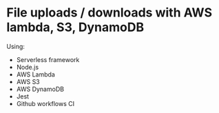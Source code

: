 # File uploads / downloads with AWS lambda, S3, DynamoDB

Using:
* Serverless framework
* Node.js
* AWS Lambda
* AWS S3
* AWS DynamoDB
* Jest
* Github workflows CI
